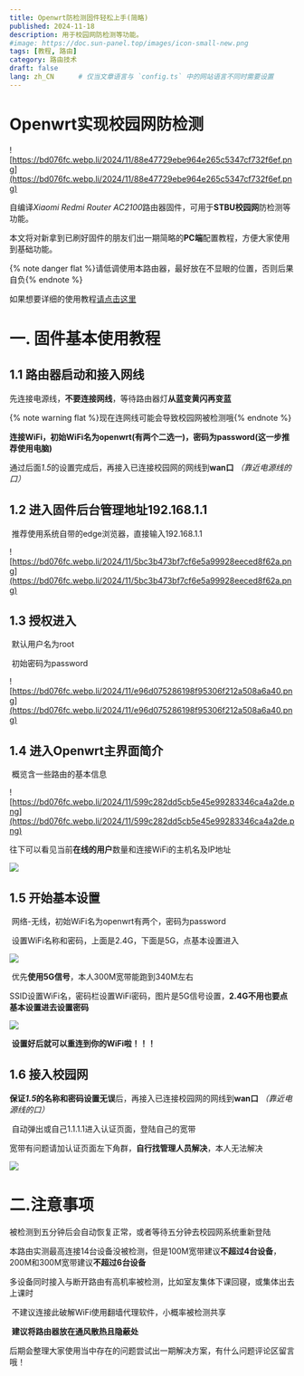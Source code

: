 ```yaml
---
title: Openwrt防检测固件轻松上手(简略)
published: 2024-11-18
description: 用于校园网防检测等功能。
#image: https://doc.sun-panel.top/images/icon-small-new.png
tags: [教程, 路由]
category: 路由技术
draft: false
lang: zh_CN      # 仅当文章语言与 `config.ts` 中的网站语言不同时需要设置
---
```


# Openwrt实现校园网防检测

![https://bd076fc.webp.li/2024/11/88e47729ebe964e265c5347cf732f6ef.png](https://bd076fc.webp.li/2024/11/88e47729ebe964e265c5347cf732f6ef.png)

自编译*Xiaomi Redmi Router AC2100*路由器固件，可用于**STBU校园网**防检测等功能。

本文将对新拿到已刷好固件的朋友们出一期简略的**PC端**配置教程，方便大家使用到基础功能。

{% note danger flat %}请低调使用本路由器，最好放在不显眼的位置，否则后果自负{% endnote %}

如果想要详细的使用教程[请点击这里](https://hxm.baby/2024/11/08/openwrt1/) 



# 一. 固件基本使用教程



##     1.1 路由器启动和接入网线

​        先连接电源线，**不要连接网线**，等待路由器灯**从蓝变黄闪再变蓝**

{% note warning flat %}现在连网线可能会导致校园网被检测哦{% endnote %}

​        **连接WiFi，初始WiFi名为openwrt(有两个二选一)，密码为password(这一步推荐使用电脑)**

​        通过后面*1.5*的设置完成后，再接入已连接校园网的网线到**wan口** *（靠近电源线的口）*



##     1.2 进入固件后台管理地址192.168.1.1

​        推荐使用系统自带的edge浏览器，直接输入192.168.1.1

![https://bd076fc.webp.li/2024/11/5bc3b473bf7cf6e5a99928eeced8f62a.png](https://bd076fc.webp.li/2024/11/5bc3b473bf7cf6e5a99928eeced8f62a.png)



##     1.3 授权进入

​        默认用户名为root

​        初始密码为password

![https://bd076fc.webp.li/2024/11/e96d075286198f95306f212a508a6a40.png](https://bd076fc.webp.li/2024/11/e96d075286198f95306f212a508a6a40.png)



##     1.4 进入Openwrt主界面简介

​        概览含一些路由的基本信息

![https://bd076fc.webp.li/2024/11/599c282dd5cb5e45e99283346ca4a2de.png](https://bd076fc.webp.li/2024/11/599c282dd5cb5e45e99283346ca4a2de.png)



​        往下可以看见当前**在线的用户**数量和连接WiFi的主机名及IP地址

![](https://bd076fc.webp.li/2024/11/2774c65c3f77d1601b3afcdf47b21741.png)



##     1.5 开始基本设置

​        网络-无线，初始WiFi名为openwrt有两个，密码为password

​        设置WiFi名称和密码，上面是2.4G，下面是5G，点基本设置进入

![](https://bd076fc.webp.li/2024/11/ba584e4e54f5b68ef396b813c4dcf58f.png)



​        优先**使用5G信号**，本人300M宽带能跑到340M左右

​        SSID设置WiFi名，密码栏设置WiFi密码，图片是5G信号设置，**2.4G不用也要点基本设置进去设置密码**

![](https://bd076fc.webp.li/2024/11/7eac2411986fbe1da41dd07f7d2539c1.png)

​        **设置好后就可以重连到你的WiFi啦！！！**



##      1.6 接入校园网

​        **保证*1.5*的名称和密码设置无误**后，再接入已连接校园网的网线到**wan口** *（靠近电源线的口）*

​        自动弹出或自己1.1.1.1进入认证页面，登陆自己的宽带

​        宽带有问题请加认证页面左下角群，**自行找管理人员解决**，本人无法解决

![](https://bd076fc.webp.li/2024/11/fd5c2611c0b1ddb8264b11168005ec35.png)



# 二.注意事项

​    被检测到五分钟后会自动恢复正常，或者等待五分钟去校园网系统重新登陆

​    本路由实测最高连接14台设备没被检测，但是100M宽带建议**不超过4台设备**，200M和300M宽带建议**不超过6台设备**

​    多设备同时接入与断开路由有高机率被检测，比如室友集体下课回寝，或集体出去上课时

​    不建议连接此破解WiFi使用翻墙代理软件，小概率被检测共享

​    **建议将路由器放在通风散热且隐蔽处**

​    后期会整理大家使用当中存在的问题尝试出一期解决方案，有什么问题评论区留言哦！